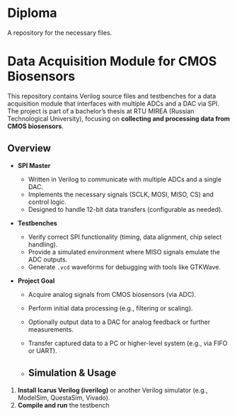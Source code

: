 # Diploma
 A repository for the necessary files.

# Data Acquisition Module for CMOS Biosensors

This repository contains Verilog source files and testbenches for a data acquisition module that interfaces with multiple ADCs and a DAC via SPI. The project is part of a bachelor’s thesis at RTU MIREA (Russian Technological University), focusing on **collecting and processing data from CMOS biosensors**.

## Overview

- **SPI Master**  
  - Written in Verilog to communicate with multiple ADCs and a single DAC.  
  - Implements the necessary signals (SCLK, MOSI, MISO, CS) and control logic.  
  - Designed to handle 12-bit data transfers (configurable as needed).

- **Testbenches**  
  - Verify correct SPI functionality (timing, data alignment, chip select handling).  
  - Provide a simulated environment where MISO signals emulate the ADC outputs.  
  - Generate `.vcd` waveforms for debugging with tools like GTKWave.

- **Project Goal**  
  - Acquire analog signals from CMOS biosensors (via ADC).  
  - Perform initial data processing (e.g., filtering or scaling).  
  - Optionally output data to a DAC for analog feedback or further measurements.  
  - Transfer captured data to a PC or higher-level system (e.g., via FIFO or UART).
 
  - ## Simulation & Usage

1. **Install Icarus Verilog (iverilog)** or another Verilog simulator (e.g., ModelSim, QuestaSim, Vivado).  
2. **Compile and run** the testbench

